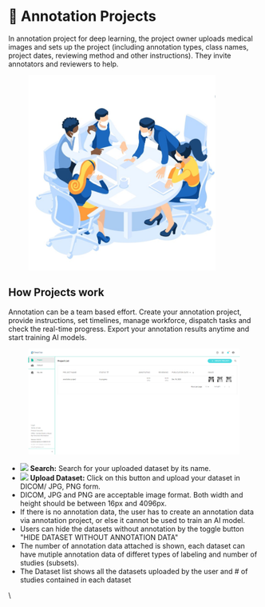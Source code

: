 # 📝 Annotation Projects

In annotation project for deep learning, the project owner uploads medical images and sets up the project (including annotation types, class names, project dates, reviewing method and other instructions). They invite annotators and reviewers to help.

<figure><img src="../../.gitbook/assets/illust_create_annotation_project.jpg" alt="" width="375"><figcaption></figcaption></figure>

## How Projects work

Annotation can be a team based effort. Create your annotation project, provide instructions, set timelines, manage workforce, dispatch tasks and check the real-time progress. Export your annotation results anytime and start training AI models.

<figure><img src="../../.gitbook/assets/DeepCap_Project_Overview_In_Progress.png" alt=""><figcaption></figcaption></figure>

* ![](https://console.deepq.ai/docs/console/.gitbook/assets/con-icon-6.png) **Search:** Search for your uploaded dataset by its name.
* ![](https://console.deepq.ai/docs/console/.gitbook/assets/con-icon-4.png) **Upload Dataset:** Click on this button and upload your dataset in DICOM/ JPG, PNG form.
* DICOM, JPG and PNG are acceptable image format. Both width and height should be between 16px and 4096px.
* If there is no annotation data, the user has to create an annotation data via annotation project, or else it cannot be used to train an AI model.
* Users can hide the datasets without annotation by the toggle button "HIDE DATASET WITHOUT ANNOTATION DATA"
* The number of annotation data attached is shown, each dataset can have mutiple annotation data of differet types of labeling and number of studies (subsets).
* The Dataset list shows all the datasets uploaded by the user and # of studies contained in each dataset

\






###
